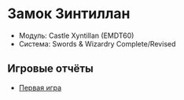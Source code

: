 # Замок Зинтиллан



- Модуль: Castle Xyntillan (EMDT60)
- Система: Swords & Wizardry Complete/Revised


## Игровые отчёты

- [Первая игра](./2024-06-02-xyntillan-1.md)

